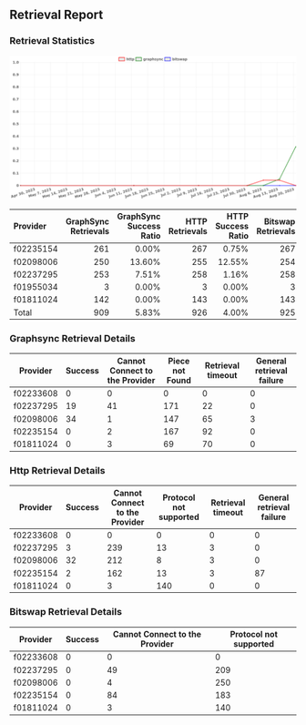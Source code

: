 ## Retrieval Report
### Retrieval Statistics
<img src="https://raw.githubusercontent.com/data-preservation-programs/filplus-checker-assets/main/filecoin-project/filecoin-plus-large-datasets/issues/1485/1692601325943.png"/>

| Provider  | GraphSync Retrievals | GraphSync Success Ratio | HTTP Retrievals | HTTP Success Ratio | Bitswap Retrievals | Bitswap Success Ratio |
| :-------- | -------------------: | ----------------------: | --------------: | -----------------: | -----------------: | --------------------: |
| f02235154 |                  261 |                   0.00% |             267 |              0.75% |                267 |                 0.00% |
| f02098006 |                  250 |                  13.60% |             255 |             12.55% |                254 |                 0.00% |
| f02237295 |                  253 |                   7.51% |             258 |              1.16% |                258 |                 0.00% |
| f01955034 |                    3 |                   0.00% |               3 |              0.00% |                  3 |                 0.00% |
| f01811024 |                  142 |                   0.00% |             143 |              0.00% |                143 |                 0.00% |
| Total     |                  909 |                   5.83% |             926 |              4.00% |                925 |                 0.00% |

### Graphsync Retrieval Details
| Provider  | Success | Cannot Connect to the Provider | Piece not Found | Retrieval timeout | General retrieval failure |
| --------- | ------- | ------------------------------ | --------------- | ----------------- | ------------------------- |
| f02233608 | 0       | 0                              | 0               | 0                 | 0                         |
| f02237295 | 19      | 41                             | 171             | 22                | 0                         |
| f02098006 | 34      | 1                              | 147             | 65                | 3                         |
| f02235154 | 0       | 2                              | 167             | 92                | 0                         |
| f01811024 | 0       | 3                              | 69              | 70                | 0                         |

### Http Retrieval Details
| Provider  | Success | Cannot Connect to the Provider | Protocol not supported | Retrieval timeout | General retrieval failure |
| --------- | ------- | ------------------------------ | ---------------------- | ----------------- | ------------------------- |
| f02233608 | 0       | 0                              | 0                      | 0                 | 0                         |
| f02237295 | 3       | 239                            | 13                     | 3                 | 0                         |
| f02098006 | 32      | 212                            | 8                      | 3                 | 0                         |
| f02235154 | 2       | 162                            | 13                     | 3                 | 87                        |
| f01811024 | 0       | 3                              | 140                    | 0                 | 0                         |

### Bitswap Retrieval Details
| Provider  | Success | Cannot Connect to the Provider | Protocol not supported |
| --------- | ------- | ------------------------------ | ---------------------- |
| f02233608 | 0       | 0                              | 0                      |
| f02237295 | 0       | 49                             | 209                    |
| f02098006 | 0       | 4                              | 250                    |
| f02235154 | 0       | 84                             | 183                    |
| f01811024 | 0       | 3                              | 140                    |
